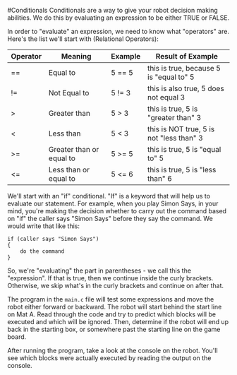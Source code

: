 #Conditionals
Conditionals are a way to give your robot decision making abilities. We do this by 
evaluating an expression to be either TRUE or FALSE. 

In order to "evaluate" an expression, we need to know what "operators" are. Here's the 
list we'll start with (Relational Operators):

Operator  |  Meaning          |   Example     | Result of Example
--------- | ----------------- | ------------- | -------------
==     |  Equal to         |  5 == 5  | this is true, because 5 is "equal to" 5
!=     |  Not Equal to     |  5 != 3  | this is also true, 5 does not equal 3
>      |  Greater than     |  5 > 3   | this is true, 5 is "greater than" 3
<      |  Less than        |  5 < 3   | this is NOT true, 5 is not "less than" 3
>=     |  Greater than or equal to  |  5 >= 5  | this is true, 5 is "equal to" 5
<=     |  Less than or equal to    |  5 <= 6  | this is true, 5 is "less than" 6

We'll start with an "if" conditional. "If" is a keyword that will help us to evaluate our 
statement.  For example, when you play Simon Says, in your mind, you're making the decision 
whether to carry out the command based on "if" the caller says "Simon Says" before they say 
the command.  We would write that like this:

  	if (caller says "Simon Says") 
  	{
      	do the command
  	}

So, we're "evaluating" the part in parentheses - we call this the "expression". If that is 
true, then we continue inside the curly brackets. Otherwise, we skip what's in the curly 
brackets and continue on after that.

The program in the `main.c` file will test some expressions and move the robot either 
forward or backward. The robot will start behind the start line on Mat A. Read through the 
code and try to predict which blocks will be executed and which will be ignored. Then, 
determine if the robot will end up back in the starting box, or somewhere past the starting 
line on the game board.

After running the program, take a look at the console on the robot. You'll see which blocks 
were actually executed by reading the output on the console.
